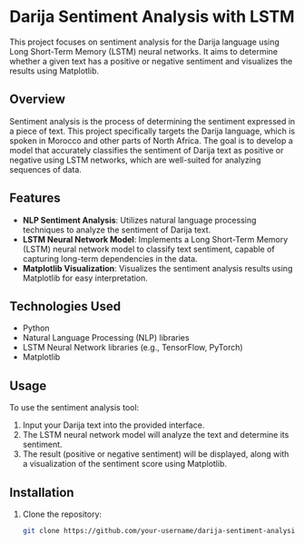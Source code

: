 # Darija Sentiment Analysis with LSTM

This project focuses on sentiment analysis for the Darija language using Long Short-Term Memory (LSTM) neural networks. It aims to determine whether a given text has a positive or negative sentiment and visualizes the results using Matplotlib.

## Overview

Sentiment analysis is the process of determining the sentiment expressed in a piece of text. This project specifically targets the Darija language, which is spoken in Morocco and other parts of North Africa. The goal is to develop a model that accurately classifies the sentiment of Darija text as positive or negative using LSTM networks, which are well-suited for analyzing sequences of data.

## Features

- **NLP Sentiment Analysis**: Utilizes natural language processing techniques to analyze the sentiment of Darija text.
- **LSTM Neural Network Model**: Implements a Long Short-Term Memory (LSTM) neural network model to classify text sentiment, capable of capturing long-term dependencies in the data.
- **Matplotlib Visualization**: Visualizes the sentiment analysis results using Matplotlib for easy interpretation.

## Technologies Used

- Python
- Natural Language Processing (NLP) libraries
- LSTM Neural Network libraries (e.g., TensorFlow, PyTorch)
- Matplotlib

## Usage

To use the sentiment analysis tool:

1. Input your Darija text into the provided interface.
2. The LSTM neural network model will analyze the text and determine its sentiment.
3. The result (positive or negative sentiment) will be displayed, along with a visualization of the sentiment score using Matplotlib.

## Installation

1. Clone the repository:

   ```bash
   git clone https://github.com/your-username/darija-sentiment-analysis.git
